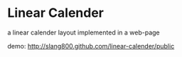 Linear Calender
=================
a linear calender layout implemented in a web-page

demo: http://slang800.github.com/linear-calender/public